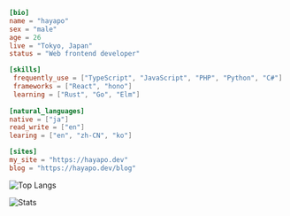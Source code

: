 ```toml
[bio]
name = "hayapo"
sex = "male"
age = 26
live = "Tokyo, Japan"
status = "Web frontend developer"

[skills]
 frequently_use = ["TypeScript", "JavaScript", "PHP", "Python", "C#"]
 frameworks = ["React", "hono"]
 learning = ["Rust", "Go", "Elm"]
 
[natural_languages]
native = ["ja"]
read_write = ["en"]
learing = ["en", "zh-CN", "ko"]

[sites]
my_site = "https://hayapo.dev"
blog = "https://hayapo.dev/blog"

```
![Top Langs](https://github-readme-stats.vercel.app/api/top-langs/?username=hayapo&theme=tokyonight&layout=compact&exclude_repo=Hayapo_Portfolio,dotfiles,dotfiles_mac,OpenBCI_BMI,Traffic_Light&hide=autohotkey)


![Stats](https://github-readme-stats.vercel.app/api?username=hayapo&show_icons=true&theme=tokyonight)
